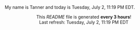 My name is Tanner and today is Tuesday, July 2, 11:19 PM EDT.

<p align="center">This <i>README</i> file is generated <b>every 3 hours</b>!</br>Last refresh: Tuesday, July 2, 11:19 PM EDT<br /></p>
